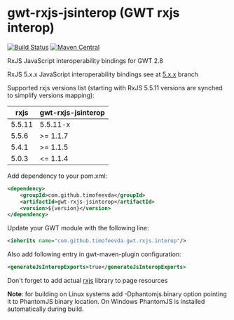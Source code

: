 # gwt-rxjs-jsinterop (GWT rxjs interop)
[![Build Status](https://travis-ci.org/timofeevda/gwt-rxjs-jsinterop.svg?branch=master)](https://travis-ci.org/timofeevda/gwt-rxjs-jsinterop)
[![Maven Central](https://maven-badges.herokuapp.com/maven-central/com.github.timofeevda/gwt-rxjs-jsinterop/badge.svg)](https://maven-badges.herokuapp.com/maven-central/com.github.timofeevda/gwt-rxjs-jsinterop)


RxJS JavaScript interoperability bindings for GWT 2.8

RxJS 5.x.x JavaScript interoperability bindings see at [5.x.x](https://github.com/timofeevda/gwt-rxjs-jsinterop/tree/5.x.x) branch

Supported rxjs versions list (starting with RxJS 5.5.11 versions are synched to simplify versions mapping):

| rxjs          | gwt-rxjs-jsinterop |
| ------------- | ------------------ |
| 5.5.11        | 5.5.11-x           |
| 5.5.6         | >= 1.1.7           |
| 5.4.1         | >= 1.1.5           |
| 5.0.3         | <= 1.1.4           |

Add dependency to your pom.xml:
```xml
<dependency>
    <groupId>com.github.timofeevda</groupId>
    <artifactId>gwt-rxjs-jsinterop</artifactId>
    <version>${version}</version>
</dependency>
```

Update your GWT module with the following line:
```xml
<inherits name="com.github.timofeevda.gwt.rxjs.interop"/>
```

Also add following entry in gwt-maven-plugin configuration:
```xml
<generateJsInteropExports>true</generateJsInteropExports>
```

Don't forget to add actual [rxjs](https://github.com/ReactiveX/rxjs) library to page resources

**Note**: for building on Linux systems add -Dphantomjs.binary option pointing it to PhantomJS binary location. On Windows PhantomJS is installed automatically during build.


